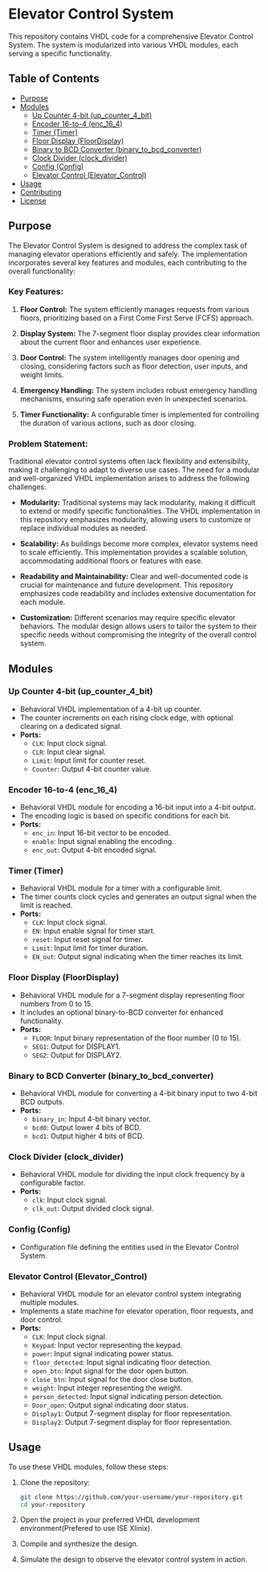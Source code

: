 # Elevator Control System

This repository contains VHDL code for a comprehensive Elevator Control System. The system is modularized into various VHDL modules, each serving a specific functionality.

## Table of Contents
- [Purpose](#purpose)
- [Modules](#modules)
  - [Up Counter 4-bit (up_counter_4_bit)](#up-counter-4-bit-up_counter_4_bit)
  - [Encoder 16-to-4 (enc_16_4)](#encoder-16-to-4-enc_16_4)
  - [Timer (Timer)](#timer-timer)
  - [Floor Display (FloorDisplay)](#floor-display-floordisplay)
  - [Binary to BCD Converter (binary_to_bcd_converter)](#binary-to-bcd-converter-binary_to_bcd_converter)
  - [Clock Divider (clock_divider)](#clock-divider-clock_divider)
  - [Config (Config)](#config-config)
  - [Elevator Control (Elevator_Control)](#elevator-control-elevator_control)
- [Usage](#usage)
- [Contributing](#contributing)
- [License](#license)

## Purpose
The Elevator Control System is designed to address the complex task of managing elevator operations efficiently and safely. The implementation incorporates several key features and modules, each contributing to the overall functionality:

### Key Features:

1. **Floor Control:** The system efficiently manages requests from various floors, prioritizing based on a First Come First Serve (FCFS) approach.

2. **Display System:** The 7-segment floor display provides clear information about the current floor and enhances user experience.

3. **Door Control:** The system intelligently manages door opening and closing, considering factors such as floor detection, user inputs, and weight limits.

4. **Emergency Handling:** The system includes robust emergency handling mechanisms, ensuring safe operation even in unexpected scenarios.

5. **Timer Functionality:** A configurable timer is implemented for controlling the duration of various actions, such as door closing.

### Problem Statement:

Traditional elevator control systems often lack flexibility and extensibility, making it challenging to adapt to diverse use cases. The need for a modular and well-organized VHDL implementation arises to address the following challenges:

- **Modularity:** Traditional systems may lack modularity, making it difficult to extend or modify specific functionalities. The VHDL implementation in this repository emphasizes modularity, allowing users to customize or replace individual modules as needed.

- **Scalability:** As buildings become more complex, elevator systems need to scale efficiently. This implementation provides a scalable solution, accommodating additional floors or features with ease.

- **Readability and Maintainability:** Clear and well-documented code is crucial for maintenance and future development. This repository emphasizes code readability and includes extensive documentation for each module.

- **Customization:** Different scenarios may require specific elevator behaviors. The modular design allows users to tailor the system to their specific needs without compromising the integrity of the overall control system.

## Modules

### Up Counter 4-bit (up_counter_4_bit)
- Behavioral VHDL implementation of a 4-bit up counter.
- The counter increments on each rising clock edge, with optional clearing on a dedicated signal.
- **Ports:**
  - `CLK`: Input clock signal.
  - `CLR`: Input clear signal.
  - `Limit`: Input limit for counter reset.
  - `Counter`: Output 4-bit counter value.

### Encoder 16-to-4 (enc_16_4)
- Behavioral VHDL module for encoding a 16-bit input into a 4-bit output.
- The encoding logic is based on specific conditions for each bit.
- **Ports:**
  - `enc_in`: Input 16-bit vector to be encoded.
  - `enable`: Input signal enabling the encoding.
  - `enc_out`: Output 4-bit encoded signal.

### Timer (Timer)
- Behavioral VHDL module for a timer with a configurable limit.
- The timer counts clock cycles and generates an output signal when the limit is reached.
- **Ports:**
  - `CLK`: Input clock signal.
  - `EN`: Input enable signal for timer start.
  - `reset`: Input reset signal for timer.
  - `Limit`: Input limit for timer duration.
  - `EN_out`: Output signal indicating when the timer reaches its limit.

### Floor Display (FloorDisplay)
- Behavioral VHDL module for a 7-segment display representing floor numbers from 0 to 15.
- It includes an optional binary-to-BCD converter for enhanced functionality.
- **Ports:**
  - `FLOOR`: Input binary representation of the floor number (0 to 15).
  - `SEG1`: Output for DISPLAY1.
  - `SEG2`: Output for DISPLAY2.

### Binary to BCD Converter (binary_to_bcd_converter)
- Behavioral VHDL module for converting a 4-bit binary input to two 4-bit BCD outputs.
- **Ports:**
  - `binary_in`: Input 4-bit binary vector.
  - `bcd0`: Output lower 4 bits of BCD.
  - `bcd1`: Output higher 4 bits of BCD.

### Clock Divider (clock_divider)
- Behavioral VHDL module for dividing the input clock frequency by a configurable factor.
- **Ports:**
  - `clk`: Input clock signal.
  - `clk_out`: Output divided clock signal.

### Config (Config)
- Configuration file defining the entities used in the Elevator Control System.

### Elevator Control (Elevator_Control)
- Behavioral VHDL module for an elevator control system integrating multiple modules.
- Implements a state machine for elevator operation, floor requests, and door control.
- **Ports:**
  - `CLK`: Input clock signal.
  - `Keypad`: Input vector representing the keypad.
  - `power`: Input signal indicating power status.
  - `floor_detected`: Input signal indicating floor detection.
  - `open_btn`: Input signal for the door open button.
  - `close_btn`: Input signal for the door close button.
  - `weight`: Input integer representing the weight.
  - `person_detected`: Input signal indicating person detection.
  - `Door_open`: Output signal indicating door status.
  - `Display1`: Output 7-segment display for floor representation.
  - `Display2`: Output 7-segment display for floor representation.

## Usage

To use these VHDL modules, follow these steps:

1. Clone the repository:
   ```bash
   git clone https://github.com/your-username/your-repository.git
   cd your-repository
2. Open the project in your preferred VHDL development environment(Prefered to use ISE Xlinix).

3. Compile and synthesize the design.

4. Simulate the design to observe the elevator control system in action.


